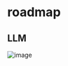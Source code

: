 # roadmap

## LLM

![image](https://github.com/user-attachments/assets/8a19e5c1-a585-4bda-a584-b9c9db2b953a)
